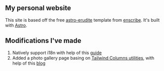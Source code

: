 ## My personal website  
This site is based off the free [astro-erudite](https://github.com/jktrn/astro-erudite) template from [enscribe](https://enscribe.dev/). It's built with [Astro](https://astro.build/).

## Modifications I've made
1. Natively support i18n with help of this [guide](https://docs.astro.build/en/recipes/i18n/)
2. Added a photo gallery page basing on [Tailwind Columns utilities](https://tailwindcss.com/docs/columns), with help of this [blog](https://jankraus.net/2024/04/05/how-to-build-a-simple-photo-gallery-with-astro/)